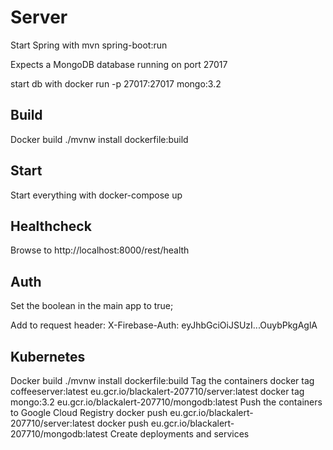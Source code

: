 # Server

Start Spring with mvn spring-boot:run

Expects a MongoDB database running on port 27017

start db with docker run -p 27017:27017 mongo:3.2

## Build

Docker build
./mvnw install dockerfile:build

## Start 

Start everything with 
docker-compose up

## Healthcheck
Browse to http://localhost:8000/rest/health

## Auth
Set the boolean in the main app to true; 

Add to request header:
X-Firebase-Auth: eyJhbGciOiJSUzI...OuybPkgAglA

## Kubernetes
Docker build 
./mvnw install dockerfile:build
Tag the containers
docker tag coffeeserver:latest eu.gcr.io/blackalert-207710/server:latest
docker tag mongo:3.2 eu.gcr.io/blackalert-207710/mongodb:latest
Push the containers to Google Cloud Registry
docker push eu.gcr.io/blackalert-207710/server:latest
docker push eu.gcr.io/blackalert-207710/mongodb:latest
Create deployments and services
